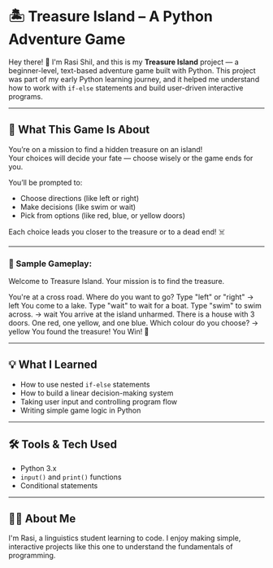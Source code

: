 # 🏝️ Treasure Island – A Python Adventure Game

Hey there! 👋 I'm Rasi Shil, and this is my **Treasure Island** project — a beginner-level, text-based adventure game built with Python. This project was part of my early Python learning journey, and it helped me understand how to work with `if-else` statements and build user-driven interactive programs.

---

## 🎯 What This Game Is About

You’re on a mission to find a hidden treasure on an island!  
Your choices will decide your fate — choose wisely or the game ends for you.

You’ll be prompted to:
- Choose directions (like left or right)
- Make decisions (like swim or wait)
- Pick from options (like red, blue, or yellow doors)

Each choice leads you closer to the treasure or to a dead end! ☠️

---

### 🧾 Sample Gameplay:

Welcome to Treasure Island.
Your mission is to find the treasure.

You're at a cross road. Where do you want to go? Type "left" or "right" → left
You come to a lake. Type "wait" to wait for a boat. Type "swim" to swim across. → wait
You arrive at the island unharmed. There is a house with 3 doors. One red, one yellow, and one blue. Which colour do you choose? → yellow
You found the treasure! You Win! 🎉

---

## 💡 What I Learned

- How to use nested `if-else` statements
- How to build a linear decision-making system
- Taking user input and controlling program flow
- Writing simple game logic in Python

---

## 🛠️ Tools & Tech Used

- Python 3.x
- `input()` and `print()` functions
- Conditional statements

---

## 🙋‍♀️ About Me

I'm Rasi, a linguistics student learning to code. I enjoy making simple, interactive projects like this one to understand the fundamentals of programming.  
